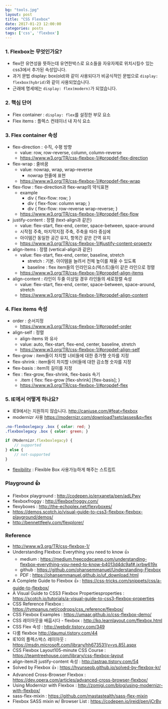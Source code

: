 ```yaml
---
bg: "tools.jpg"
layout: post
title: "CSS Flexbox"
date: 2017-01-23 12:00:00
categories: posts
tags: ['css', 'flexbox']
---
```


### 1. Flexbox는 무엇인가요?
- flex란 유연성을 뜻하는데 유연한박스로 요소들을 자유자제로 위치시킬수 있는 css3에서 추가된 속성입니다.
- 과거 문법 display: box(old)와 같이 사용되다가 비공식적인 문법으로 `display: flexbox(hybrid)`와 같이 사용되었습니다.
- 근래에 명세에는 `display: flex(modern)`가 되었습니다.

### 2. 핵심 단어
- Flex container : `display: flex`를 설정한 부모 요소
- Flex items : 플렉스 컨테이너 내 자식 요소

### 3. Flex container 속성
- flex-direction : 수직, 수평 방향
	- value: row, row-reverse, column, column-reverse
	- https://www.w3.org/TR/css-flexbox-1/#propdef-flex-direction
- flex-wrap : 줄바꿈
	- value: nowrap, wrap, wrap-reverse
		- nowrap 한줄에 표현
	- https://www.w3.org/TR/css-flexbox-1/#propdef-flex-wrap
- flex-flow : flex-direction과 flex-wrap의 약식표현
	- example
		- div { flex-flow: row; }
		- div { flex-flow: column wrap; }
		- div { flex-flow: row-reverse wrap-reverse; }
	- https://www.w3.org/TR/css-flexbox-1/#propdef-flex-flow
- justify-content : 정렬 (text-align과 같은)
	- value: flex-start, flex-end, center, space-between, space-around
	- 시작점 주축, 마지막지점 주축, 주축을 따라 중심에
	- 아이템간 동일한 공간 유지, 항목간 같은 간역 유지
	- https://www.w3.org/TR/css-flexbox-1/#justify-content-property
- align-items : 정렬 (vertical-align과 같은)
	- value: flex-start, flex-end, center, baseline, stretch
		- stretch : 기본. 아이템을 늘려서 전체 높이를 채울 수 있도록
		- baseline : flex item들의 인라인요소(텍스트)들이 같은 라인으로 정렬
	- https://www.w3.org/TR/css-flexbox-1/#propdef-align-items
- align-content : 라인이 두줄 이상일 경우 라인들의 세로정렬 속성
	- value: flex-start, flex-end, center, space-between, space-around, stretch
	- https://www.w3.org/TR/css-flexbox-1/#propdef-align-content

### 4. Flex items 속성
- order : 순서지정
	- https://www.w3.org/TR/css-flexbox-1/#propdef-order
- align-self : 정렬
	- align-items 와 유사
	- value: auto, flex-start, flex-end, center, baseline, stretch
	- https://www.w3.org/TR/css-flexbox-1/#propdef-align-self
- flex-grow : item들이 차지할 너비들에 대한 증가형 숫자를 지정
- flex-shrink : item들이 차지할 너비들에 대한 감소형 숫자를 지정
- flex-basis : item의 길이를 지정
- flex : flex-grow, flex-shrink, flex-basis 속기
	- .item { flex: flex-grow [flex-shrink] [flex-basis]; }
	- https://www.w3.org/TR/css-flexbox-1/#propdef-flex

### 5. IE에서 어떻게 하나요?
- IE9에서는 지원하지 않습니다. http://caniuse.com/#feat=flexbox
- modernizr 사용 https://modernizr.com/download?setclasses&q=flex
```CSS
.no-flexboxlegacy .box { color: red; }
.flexboxlegacy .box { color: green; }
```
```javascript
if (Modernizr.flexboxlegacy) {
	// supported
} else {
	// not-supported
}
```
- [flexibility]( https://github.com/jonathantneal/flexibility) : Flexible Box 사용가능하게 해주는 스트립트

### Playground 👍
- Flexbox playground : http://codepen.io/enxaneta/pen/adLPwv
- flexboxfroggy : http://flexboxfroggy.com/
- flexyboxes : http://the-echoplex.net/flexyboxes/
- https://demos.scotch.io/visual-guide-to-css3-flexbox-flexbox-playground/demos/
- http://bennettfeely.com/flexplorer/

### Reference
- http://www.w3.org/TR/css-flexbox-1/
- Understanding Flexbox: Everything you need to know 👍
	- medium : https://medium.freecodecamp.com/understanding-flexbox-everything-you-need-to-know-b4013d4dc9af#.jxrbw619x
	- github : https://github.com/ohansemmanuel/Understanding-Flexbox
	- PDF : https://ohansemmanuel.github.io/uf_download.html
- A Complete Guide to Flexbox 👍 : https://css-tricks.com/snippets/css/a-guide-to-flexbox/
- A Visual Guide to CSS3 Flexbox Propertiesproperties : https://scotch.io/tutorials/a-visual-guide-to-css3-flexbox-properties
- CSS Reference Flexbox : https://tympanus.net/codrops/css_reference/flexbox/
- CSS Flexbox Examples : https://umaar.github.io/css-flexbox-demo/
- CSS 레이아웃을 배웁시다 - flexbox : http://ko.learnlayout.com/flexbox.html
- CSS Flex 속성 : http://webdir.tistory.com/349
- 다룸 flexbox http://daumui.tistory.com/44
- IE10의 플렉스박스 레이아웃 : https://msdn.microsoft.com/library/hh673531(v=vs.85).aspx
- CSS Flexbox Layout105-minute CSS Course : https://teamtreehouse.com/library/css-flexbox-layout
- align-item과 justify-content 속성 : http://astrap.tistory.com/54
- Solved by Flexbox 👍 : https://hyunseob.github.io/solved-by-flexbox-kr/
- Advanced Cross-Browser Flexbox : https://dev.opera.com/articles/advanced-cross-browser-flexbox/
- Using Modernizr with Flexbox : http://zomigi.com/blog/using-modernizr-with-flexbox/
- sass-flex-mixin : https://github.com/mastastealth/sass-flex-mixin
- Flexbox SASS mixin w/ Browser List : https://codepen.io/jreid/pen/jCrBv
